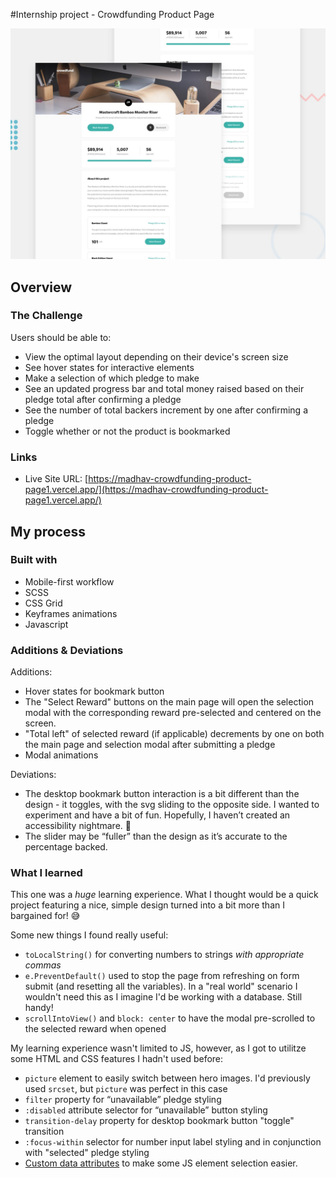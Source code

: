 #Internship project - Crowdfunding Product Page

![Design preview for the Crowdfunding product page coding challenge](./images/desktop-preview.jpg)

## Overview

### The Challenge

Users should be able to:

- View the optimal layout depending on their device's screen size
- See hover states for interactive elements
- Make a selection of which pledge to make
- See an updated progress bar and total money raised based on their pledge total after confirming a pledge
- See the number of total backers increment by one after confirming a pledge
- Toggle whether or not the product is bookmarked

### Links

- Live Site URL: [https://madhav-crowdfunding-product-page1.vercel.app/](https://madhav-crowdfunding-product-page1.vercel.app/)

## My process

### Built with

- Mobile-first workflow
- SCSS
- CSS Grid
- Keyframes animations
- Javascript

### Additions & Deviations

Additions:

- Hover states for bookmark button
- The "Select Reward" buttons on the main page will open the selection modal with the corresponding reward pre-selected and centered on the screen.
- "Total left" of selected reward (if applicable) decrements by one on both the main page and selection modal after submitting a pledge
- Modal animations

Deviations:

- The desktop bookmark button interaction is a bit different than the design - it toggles, with the svg sliding to the opposite side. I wanted to experiment and have a bit of fun. Hopefully, I haven’t created an accessibility nightmare. 🙈
- The slider may be “fuller” than the design as it’s accurate to the percentage backed.

### What I learned

This one was a _huge_ learning experience. What I thought would be a quick project featuring a nice, simple design turned into a bit more than I bargained for! 😅

Some new things I found really useful:

- `toLocalString()` for converting numbers to strings _with appropriate commas_
- `e.PreventDefault()` used to stop the page from refreshing on form submit (and resetting all the variables). In a "real world" scenario I wouldn't need this as I imagine I'd be working with a database. Still handy!
- `scrollIntoView()` and `block: center` to have the modal pre-scrolled to the selected reward when opened

My learning experience wasn't limited to JS, however, as I got to utilitze some HTML and CSS features I hadn't used before:

- `picture` element to easily switch between hero images. I'd previously used `srcset`, but `picture` was perfect in this case
- `filter` property for “unavailable” pledge styling
- `:disabled` attribute selector for “unavailable” button styling
- `transition-delay` property for desktop bookmark button "toggle" transition
- `:focus-within` selector for number input label styling and in conjunction with "selected" pledge styling
- [Custom data attributes](https://developer.mozilla.org/en-US/docs/Web/HTML/Global_attributes/data-*) to make some JS element selection easier.

